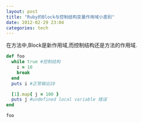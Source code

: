 ```yaml
---
layout: post
title: "Ruby的Block与控制结构变量作用域小差别"
date: 2012-02-29 23:04
categories: tech
---
```


在方法中,Block是新作用域,而控制结构还是方法的作用域.

```ruby
def foo
  while true #控制结构
    i = 10
    break
  end
  puts i #正常输出10

  [1].map{ j = 100 }
  puts j #undefined local variable 错误 
end

foo
```
